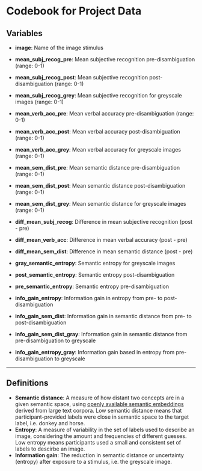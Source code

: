 # Codebook for Project Data

## Variables

- **image**: Name of the image stimulus

- **mean_subj_recog_pre**: Mean subjective recognition pre-disambiguation (range: 0-1)
- **mean_subj_recog_post**: Mean subjective recognition post-disambiguation (range: 0-1)
- **mean_subj_recog_grey**: Mean subjective recognition for greyscale images (range: 0-1)

- **mean_verb_acc_pre**: Mean verbal accuracy pre-disambiguation (range: 0-1)
- **mean_verb_acc_post**: Mean verbal accuracy post-disambiguation (range: 0-1)
- **mean_verb_acc_grey**: Mean verbal accuracy for greyscale images (range: 0-1)

- **mean_sem_dist_pre**: Mean semantic distance pre-disambiguation (range: 0-1)
- **mean_sem_dist_post**: Mean semantic distance post-disambiguation (range: 0-1)
- **mean_sem_dist_grey**: Mean semantic distance for greyscale images (range: 0-1)

- **diff_mean_subj_recog**: Difference in mean subjective recognition (post - pre)
- **diff_mean_verb_acc**: Difference in mean verbal accuracy (post - pre)
- **diff_mean_sem_dist**: Difference in mean semantic distance (post - pre)

- **gray_semantic_entropy**: Semantic entropy for greyscale images
- **post_semantic_entropy**: Semantic entropy post-disambiguation
- **pre_semantic_entropy**: Semantic entropy pre-disambiguation

- **info_gain_entropy**: Information gain in entropy from pre- to post-disambiguation
- **info_gain_sem_dist**: Information gain in semantic distance from pre- to post-disambiguation
- **info_gain_sem_dist_gray**: Information gain in semantic distance from pre-disambiguation to greyscale
- **info_gain_entropy_gray**: Information gain based in entropy from pre-disambiguation to greyscale

---

## Definitions

- **Semantic distance**: A measure of how distant two concepts are in a given semantic space, using [openly available semantic embeddings](https://osf.io/jum2f/) derived from large text corpora. Low semantic distance means that participant-provided labels were close in semantic space to the target label, i.e. donkey and horse.
- **Entropy**: A measure of variability in the set of labels used to describe an image, considering the amount and frequencies of different guesses. Low entropy means participants used a small and consistent set of labels to descirbe an image.
- **Information gain**: The reduction in semantic distance or uncertainty (entropy) after exposure to a stimulus, i.e. the greyscale image.